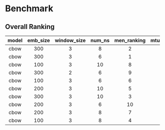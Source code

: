 # Benchmark

## Overall Ranking

| model | emb_size | window_size | num_ns | men_ranking | mturk_ranking | ap_ranking | mean_ranking |
|:-----:|:--------:|:-----------:|:------:|:-----------:|:-------------:|:----------:|:------------:|
| cbow  |      300 |           3 |      8 |           2 |             2 |          3 |  2,333333333 |
| cbow  |      300 |           3 |      6 |           1 |             7 |          2 |  3,333333333 |
| cbow  |      100 |           3 |     10 |           8 |             5 |          1 |  4,666666667 |
| cbow  |      300 |           2 |      6 |           9 |             3 |          7 |  6,333333333 |
| cbow  |      100 |           3 |      6 |           6 |             1 |         12 |  6,333333333 |
| cbow  |      200 |           3 |     10 |           5 |             4 |         11 |  6,666666667 |
| cbow  |      300 |           3 |     10 |           3 |             6 |         16 |  8,333333333 |
| cbow  |      200 |           3 |      6 |          10 |            10 |          6 |  8,666666667 |
| cbow  |      200 |           3 |      8 |           7 |            12 |         13 |  10,66666667 |
| cbow  |      100 |           3 |      8 |           4 |            18 |         10 |  10,66666667 |

